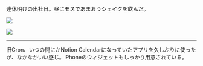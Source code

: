 連休明けの出社日。昼にモスであまおうシェイクを飲んだ。

![](https://photos.apkas.net/medium/202502/20250225-3X000519.webp)

![](https://photos.apkas.net/medium/202502/20250225-3X000520.webp)

---

旧Cron、いつの間にかNotion Calendarになっていたアプリを久しぶりに使ったが、なかなかいい感じ。iPhoneのウィジェットもしっかり用意されている。
